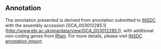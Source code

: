 
Annotation
----------

The annotation presented is derived from annotation submitted to
[INSDC](http://www.insdc.org) with the assembly accession [GCA\_003012285.1]
(http://www.ebi.ac.uk/ena/data/view/GCA_003012285.1),
with additional non-coding genes from
[Rfam](http://rfam.xfam.org/). For more details, please visit [INSDC
annotation import](http://ensemblgenomes.org/info/data/insdc_annotation).
